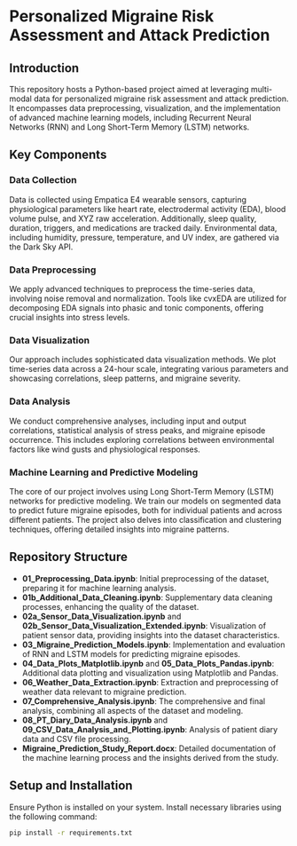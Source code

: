 # Personalized Migraine Risk Assessment and Attack Prediction

## Introduction
This repository hosts a Python-based project aimed at leveraging multi-modal data for personalized migraine risk assessment and attack prediction. It encompasses data preprocessing, visualization, and the implementation of advanced machine learning models, including Recurrent Neural Networks (RNN) and Long Short-Term Memory (LSTM) networks.

## Key Components

### Data Collection
Data is collected using Empatica E4 wearable sensors, capturing physiological parameters like heart rate, electrodermal activity (EDA), blood volume pulse, and XYZ raw acceleration. Additionally, sleep quality, duration, triggers, and medications are tracked daily. Environmental data, including humidity, pressure, temperature, and UV index, are gathered via the Dark Sky API.

### Data Preprocessing
We apply advanced techniques to preprocess the time-series data, involving noise removal and normalization. Tools like cvxEDA are utilized for decomposing EDA signals into phasic and tonic components, offering crucial insights into stress levels.

### Data Visualization
Our approach includes sophisticated data visualization methods. We plot time-series data across a 24-hour scale, integrating various parameters and showcasing correlations, sleep patterns, and migraine severity.

### Data Analysis
We conduct comprehensive analyses, including input and output correlations, statistical analysis of stress peaks, and migraine episode occurrence. This includes exploring correlations between environmental factors like wind gusts and physiological responses.

### Machine Learning and Predictive Modeling
The core of our project involves using Long Short-Term Memory (LSTM) networks for predictive modeling. We train our models on segmented data to predict future migraine episodes, both for individual patients and across different patients. The project also delves into classification and clustering techniques, offering detailed insights into migraine patterns.

## Repository Structure

- **01_Preprocessing_Data.ipynb**: Initial preprocessing of the dataset, preparing it for machine learning analysis.
- **01b_Additional_Data_Cleaning.ipynb**: Supplementary data cleaning processes, enhancing the quality of the dataset.
- **02a_Sensor_Data_Visualization.ipynb** and **02b_Sensor_Data_Visualization_Extended.ipynb**: Visualization of patient sensor data, providing insights into the dataset characteristics.
- **03_Migraine_Prediction_Models.ipynb**: Implementation and evaluation of RNN and LSTM models for predicting migraine episodes.
- **04_Data_Plots_Matplotlib.ipynb** and **05_Data_Plots_Pandas.ipynb**: Additional data plotting and visualization using Matplotlib and Pandas.
- **06_Weather_Data_Extraction.ipynb**: Extraction and preprocessing of weather data relevant to migraine prediction.
- **07_Comprehensive_Analysis.ipynb**: The comprehensive and final analysis, combining all aspects of the dataset and modeling.
- **08_PT_Diary_Data_Analysis.ipynb** and **09_CSV_Data_Analysis_and_Plotting.ipynb**: Analysis of patient diary data and CSV file processing.
- **Migraine_Prediction_Study_Report.docx**: Detailed documentation of the machine learning process and the insights derived from the study.

## Setup and Installation

Ensure Python is installed on your system. Install necessary libraries using the following command:

```bash
pip install -r requirements.txt

